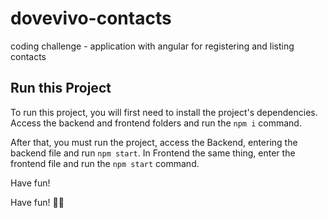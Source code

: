 # dovevivo-contacts
coding challenge - application with angular for registering and listing contacts

## Run this Project
To run this project, you will first need to install the project's dependencies.
Access the backend and frontend folders and run the `npm i` command.

After that, you must run the project, access the Backend, entering the backend file and run `npm start`.
In Frontend the same thing, enter the frontend file and run the `npm start` command.

Have fun!

Have fun! 🚀😊

